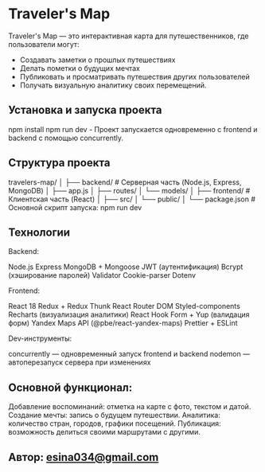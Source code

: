 # Traveler's Map

Traveler's Map — это интерактивная карта для путешественников, где пользователи могут:

- Создавать заметки о прошлых путешествиях
- Делать пометки о будущих мечтах
- Публиковать и просматривать путешествия других пользователей
- Получать визуальную аналитику своих перемещений.

## Установка и запуска проекта

npm install
npm run dev - Проект запускается одновременно с frontend и backend с помощью concurrently.

## Структура проекта

travelers-map/
│
├── backend/ # Серверная часть (Node.js, Express, MongoDB)
│ ├── app.js
│ ├── routes/
│ └── models/
│
├── frontend/ # Клиентская часть (React)
│ ├── src/
│ └── public/
│
└── package.json # Основной скрипт запуска: npm run dev

## Технологии

Backend:

Node.js
Express
MongoDB + Mongoose
JWT (аутентификация)
Bcrypt (хэширование паролей)
Validator
Cookie-parser
Dotenv

Frontend:

React 18
Redux + Redux Thunk
React Router DOM
Styled-components
Recharts (визуализация аналитики)
React Hook Form + Yup (валидация форм)
Yandex Maps API (@pbe/react-yandex-maps)
Prettier + ESLint

Dev-инструменты:

concurrently — одновременный запуск frontend и backend
nodemon — автоперезапуск сервера при изменениях

## Основной функционал:

Добавление воспоминаний: отметка на карте с фото, текстом и датой.
Создание мечты: запись о будущем путешествии.
Аналитика: количество стран, городов, графики посещений.
Публикация: возможность делиться своими маршрутами с другими.

## Автор: esina034@gmail.com

